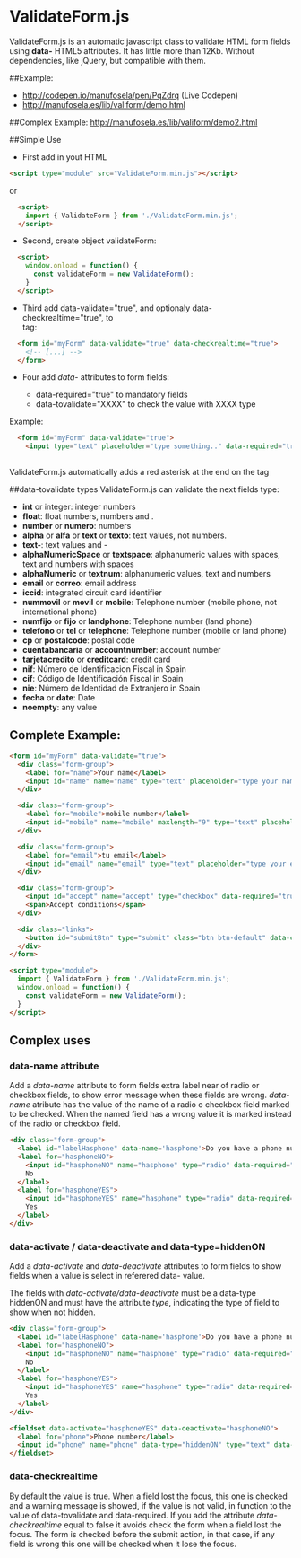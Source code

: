 # ValidateForm.js

ValidateForm.js is an automatic javascript class to validate HTML form fields using **data-** HTML5 attributes.
It has little more than 12Kb. Without dependencies, like jQuery, but compatible with them.

##Example:
* http://codepen.io/manufosela/pen/PqZdrq (Live Codepen)
* http://manufosela.es/lib/valiform/demo.html

##Complex Example:
http://manufosela.es/lib/valiform/demo2.html

##Simple Use 

* First add in yout HTML
```html
<script type="module" src="ValidateForm.min.js"></script>
```
or 

```html
  <script>
    import { ValidateForm } from './ValidateForm.min.js';
  </script>
```

* Second, create object validateForm:

```html
  <script>
    window.onload = function() {
      const validateForm = new ValidateForm();
    }
  </script>
```

* Third add data-validate="true", and optionaly data-checkrealtime="true", to <form> tag:

```html
  <form id="myForm" data-validate="true" data-checkrealtime="true">
    <!-- [...] -->
  </form>
```

* Four add *data-* attributes to form fields:

  * data-required="true" to mandatory fields
  * data-tovalidate="XXXX" to check the value with XXXX type

Example:
```html
  <form id="myForm" data-validate="true">
    <input type="text" placeholder="type something.." data-required="true" data-tovalidate="alpha" />
     
```
ValidateForm.js automatically adds a red asterisk at the end on the tag <label>


##data-tovalidate types
ValidateForm.js can validate the next fields type:

* **int** or integer: integer numbers
* **float**: float numbers, numbers and .
* **number** or **numero**: numbers
* **alpha** or **alfa** or **text** or **texto**: text values, not numbers.
* **text-**: text values and -
* **alphaNumericSpace** or **textspace**: alphanumeric values with spaces, text and numbers with spaces
* **alphaNumeric** or **textnum**: alphanumeric values, text and numbers
* **email** or **correo**: email address
* **iccid**: integrated circuit card identifier
* **nummovil** or **movil** or **mobile**: Telephone number (mobile phone, not international phone)
* **numfijo** or **fijo** or **landphone**: Telephone number (land phone)
* **telefono** or **tel** or **telephone**: Telephone number (mobile or land phone)
* **cp** or **postalcode**: postal code
* **cuentabancaria** or **accountnumber**: account number
* **tarjetacredito** or **creditcard**: credit card
* **nif**: Número de Identificacion Fiscal in Spain
* **cif**: Código de Identificación Fiscal in Spain
* **nie**: Número de Identidad de Extranjero in Spain
* **fecha** or **date**: Date
* **noempty**: any value

## Complete Example:

```html
<form id="myForm" data-validate="true">
  <div class="form-group">
    <label for="name">Your name</label>
    <input id="name" name="name" type="text" placeholder="type your name" data-required="true" data-tovalidate="alfa" />
  </div>

  <div class="form-group">
    <label for="mobile">mobile number</label>
    <input id="mobile" name="mobile" maxlength="9" type="text" placeholder="type your mobile number" data-required="true" data-tovalidate="movil" />
  </div>

  <div class="form-group">
    <label for="email">tu email</label>
    <input id="email" name="email" type="text" placeholder="type your email" data-required="true" data-tovalidate="email" />
  </div>

  <div class="form-group">
    <input id="accept" name="accept" type="checkbox" data-required="true" />
    <span>Accept conditions</span>
  </div>

  <div class="links">
    <button id="submitBtn" type="submit" class="btn btn-default" data-checkform="true">Submit</button>
  </div>
</form>

<script type="module">
  import { ValidateForm } from './ValidateForm.min.js';
  window.onload = function() {
    const validateForm = new ValidateForm();
  }
</script>
```

## Complex uses

### data-name attribute

Add a *data-name* attribute to form fields extra label near of radio or checkbox fields, to show error message when these fields are wrong.
*data-name* atribute has the value of the name of a radio o checkbox field marked to be checked.
When the named field has a wrong value it is marked instead of the radio or checkbox field.

```html
<div class="form-group">
  <label id="labelHasphone" data-name='hasphone'>Do you have a phone number?</label>
  <label for="hasphoneNO">
    <input id="hasphoneNO" name="hasphone" type="radio" data-required="true" value="nophone" />
    No
  </label>
  <label for="hasphoneYES">
    <input id="hasphoneYES" name="hasphone" type="radio" data-required="true" value="yesphone"/>
    Yes
  </label>
</div>
```

### data-activate / data-deactivate and data-type=hiddenON

Add a *data-activate* and *data-deactivate* attributes to form fields to show fields when a value is select in referered data- value.

The fields with *data-activate/data-deactivate* must be a data-type hiddenON and must have the attribute *type*, indicating the type of field to show when not hidden. 

```html
<div class="form-group">
  <label id="labelHasphone" data-name='hasphone'>Do you have a phone number?</label>
  <label for="hasphoneNO">
    <input id="hasphoneNO" name="hasphone" type="radio" data-required="true" value="nophone" />
    No
  </label>
  <label for="hasphoneYES">
    <input id="hasphoneYES" name="hasphone" type="radio" data-required="true" value="yesphone"/>
    Yes
  </label>
</div>

<fieldset data-activate="hasphoneYES" data-deactivate="hasphoneNO">
  <label for="phone">Phone number</label>
  <input id="phone" name="phone" data-type="hiddenON" type="text" data-required="true" data-tovalidate="telephone" placeholder="Your telephone number" />
</fieldset>
```

### data-checkrealtime

By default the value is true. 
When a field lost the focus, this one is checked and a warning message is showed, if the value is not valid, in function to the value of data-tovalidate and data-required.
If you add the attribute *data-checkrealtime* equal to false it avoids check the form when a field lost the focus.
The form is checked before the submit action, in that case, if any field is wrong this one will be checked when it lose the focus.

